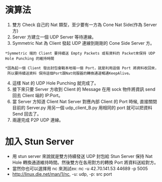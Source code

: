 # 演算法

1. 雙方 Check 自己的 Nat 類型，至少要有一方為 Cone Nat Side(作為 Server 方)
2. Server 方建立一個 UDP Server 等待連線。
3. Symmetric Nat 為 Client 發起 UDP 連線到剛剛的 Cone Side Server 方。
~~~
*Symmetric 端的 Client 要持續送 Empty Packets 或有資料的 Packet來保持 UDP Hole Punching 的維持時間

*因為起一個 Client 發出封包會戰本地端一個 Port，就是利用這個 Port 將資料收回來，
 所以要持續送資料 保持這個Port跟Nat伺服器的轉換通道暢通KeepAlive。
~~~
4. 這樣 Nat 的 UDP Hole Punching 就完成了。
5. 接下來只要 Server 方收到 Client 的 Message 在用 sock 物件將資訊 send 回去 Client 端的 IP:Port。
6. 當 Server 方知道 Client Nat Server 對應內部 Client 的 Port 時候, 直接關閉目前的 Server.py 用另一個 udp_client_B.py 用相同的 port 就可以把資料 Send 回去了。
7. 兩邊完成 P2P UDP 連線。

# 加入 Stun Server

* 用 stun server 來說就是雙方持續發送 UDP 封包給 Stun Server 保持 Nat Hole 轉換通道維持時間。然後雙方在各用對方的轉換 Port 將資料送給對方。
* 當然你也可以選擇用 nc 來測試ex: nc -u 42.70.141.53 44689 -p 5005
* http://linux.die.net/man/1/nc, -u: udp, -p: src port
